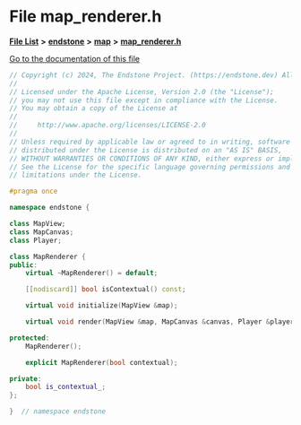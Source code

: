 

# File map\_renderer.h

[**File List**](files.md) **>** [**endstone**](dir_6cf277b678674f97c7a2b6b3b2447b33.md) **>** [**map**](dir_35fd4abc90217931459f3a8776f2bf4e.md) **>** [**map\_renderer.h**](map__renderer_8h.md)

[Go to the documentation of this file](map__renderer_8h.md)


```C++
// Copyright (c) 2024, The Endstone Project. (https://endstone.dev) All Rights Reserved.
//
// Licensed under the Apache License, Version 2.0 (the "License");
// you may not use this file except in compliance with the License.
// You may obtain a copy of the License at
//
//     http://www.apache.org/licenses/LICENSE-2.0
//
// Unless required by applicable law or agreed to in writing, software
// distributed under the License is distributed on an "AS IS" BASIS,
// WITHOUT WARRANTIES OR CONDITIONS OF ANY KIND, either express or implied.
// See the License for the specific language governing permissions and
// limitations under the License.

#pragma once

namespace endstone {

class MapView;
class MapCanvas;
class Player;

class MapRenderer {
public:
    virtual ~MapRenderer() = default;

    [[nodiscard]] bool isContextual() const;

    virtual void initialize(MapView &map);

    virtual void render(MapView &map, MapCanvas &canvas, Player &player) = 0;

protected:
    MapRenderer();

    explicit MapRenderer(bool contextual);

private:
    bool is_contextual_;
};

}  // namespace endstone
```


